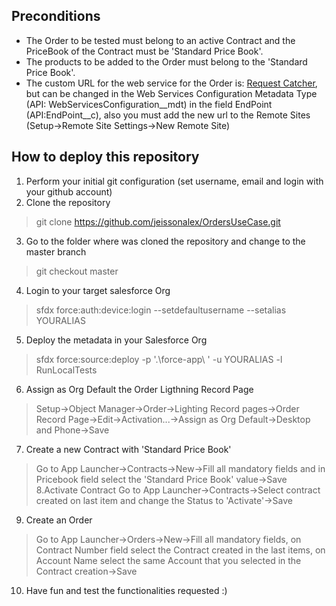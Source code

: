 
## Preconditions
- The Order to be tested must belong to an active Contract and the PriceBook of the Contract must be 'Standard Price Book'.
- The products to be added to the Order must belong to the 'Standard Price Book'.
- The custom URL for the web service for the Order is:  [Request Catcher](https://jahg.requestcatcher.com/), but can be changed in the Web Services Configuration Metadata Type (API: WebServicesConfiguration__mdt) in the field EndPoint (API:EndPoint__c), also you must add the new url to the Remote Sites (Setup→Remote Site Settings→New Remote Site)

## How to deploy this repository

1. Perform your initial git configuration (set username, email and login with your github account)
2. Clone the repository
> git clone https://github.com/jeissonalex/OrdersUseCase.git
3. Go to the folder where was cloned the repository and change to the master branch
>  git checkout master
4. Login to your target salesforce Org
> sfdx force:auth:device:login --setdefaultusername --setalias YOURALIAS
5. Deploy the metadata in your Salesforce Org
>  sfdx force:source:deploy -p '.\force-app\ ' -u YOURALIAS -l RunLocalTests
6. Assign as Org Default the Order Ligthning Record Page
> Setup→Object Manager→Order→Lighting Record pages→Order Record Page→Edit→Activation...→Assign as Org Default→Desktop and Phone→Save
7. Create a new Contract with 'Standard Price Book'
> Go to App Launcher→Contracts→New→Fill all mandatory fields and in Pricebook field select the 'Standard Price Book' value→Save
8.Activate Contract 
> Go to App Launcher→Contracts→Select contract created on last item and change the Status to 'Activate'→Save
9. Create an Order
> Go to App Launcher→Orders→New→Fill all mandatory fields, on Contract Number field select the Contract created in the last items, on Account Name select the same Account that you selected in the Contract creation→Save
10. Have fun and test the functionalities requested :)
